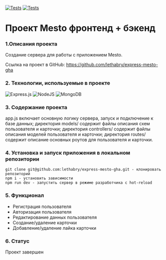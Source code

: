 [![Tests](../../actions/workflows/tests-13-sprint.yml/badge.svg)](../../actions/workflows/tests-13-sprint.yml) [![Tests](../../actions/workflows/tests-14-sprint.yml/badge.svg)](../../actions/workflows/tests-14-sprint.yml)
# Проект Mesto фронтенд + бэкенд

### 1.Описания проекта
Создание сервера для работы с приложением Mesto.

Ссылка на проект в GitHub: https://github.com/lethabry/express-mesto-gha

### 2. Технологии, используемые в проекте
![Express.js](https://img.shields.io/badge/express.js-%23404d59.svg?style=for-the-badge&logo=express&logoColor=%2361DAFB)
![NodeJS](https://img.shields.io/badge/node.js-6DA55F?style=for-the-badge&logo=node.js&logoColor=white)
![MongoDB](https://img.shields.io/badge/MongoDB-%234ea94b.svg?style=for-the-badge&logo=mongodb&logoColor=white)

### 3. Содержание проекта
  app.js включает основную логику сервера, запуск и подключение к базе данных;
  директория models/ содержит файлы описания схем пользователя и карточки;
  директория controllers/ содержит файлы описания моделей пользователя и карточки;
  директория routes/ содержит описание основных роутов для пользователя и карточки.

### 4. Установка и запуск приложения в локальном репозитории

    git clone git@github.com:lethabry/express-mesto-gha.git - клонировать репозиторий 
    npm i - установить зависимости
    npm run dev - запустить сервер в режиме разработчика с hot-reload 

### 5. Функционал

  * Регистрация пользователя
  * Авторизация пользователя
  * Редактирование данных пользователя
  * Создание/удаление карточки
  * Добавление/удаление лайка карточки

### 6. Статус
Проект завершен
